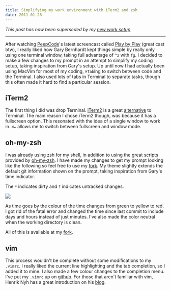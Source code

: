 ```yaml
---
title: Simplifying my work environment with iTerm2 and zsh
date: 2011-01-28
---
```


_*This post has now been superseded by my [new work setup](/blog/archive/prezto-tmux-tmuxinator-vim)*_

---

After watching [PeepCode](http://www.peepcode.com)'s latest screencast called [Play by Play](http://peepcode.com/products/play-by-play-bernhardt) (great cast btw), I really liked how Gary Bernhardt kept things simple by really only using one terminal window, taking full advantage of `^z` with `fg`. I decided to make a few changes to my prompt in an attempt to simplify my coding setup, taking inspiration from Gary's setup. Up until now I had actually been using MacVim for most of my coding, `⌘Tab`ing to switch between code and the Terminal. I also used lots of tabs in Terminal to separate tasks, though this often made it hard to find a particular session.

## iTerm2

The first thing I did was drop Terminal. [iTerm2](http://code.google.com/p/iterm2/) is a great [alternative](http://sites.google.com/site/iterm2home/iterm2-vs-terminal-app) to Terminal. The main reason I chose iTerm2 though, was because it has a fullscreen option. This resonated with the idea of a single window to work in. `⌘↵` allows me to switch between fullscreen and window mode.

## oh-my-zsh

I was already using zsh for my shell, in addition to using the great scripts provided by [oh-my-zsh](https://github.com/robbyrussell/oh-my-zsh). I have made my changes to get my prompt looking like the following so feel free to use my [fork](https://github.com/Soliah/oh-my-zsh). My theme slightly extends the default git information shown on the prompt, taking inspiration from Gary's time indicator.

The `*` indicates dirty and `?` indicates untracked changes.

<img class="img-responsive" src="http://f.cl.ly/items/410l461G1e0g3F3X3q3E/Image%202013.09.02%208%3A53%3A08%20PM.png" />

As time goes by the colour of the time changes from green to yellow to red. I got rid of the fatal error and changed the time since last commit to include days and hours instead of just minutes. I've also made the color neutral when the working directory is clean.

All of this is available at my [fork](https://github.com/Soliah/oh-my-zsh).

## vim

This process wouldn't be complete without some modifications to my `.vimrc`. I really liked the current line highlighting and the tab completion, so I added it to mine. I also made a few colour changes to the completion menu. I've put my `.vimrc` up on [github](https://github.com/Soliah/dotfiles). For those that aren't familiar with vim, Henrik Nyh has a great introduction on his [blog](http://henrik.nyh.se/2011/01/textmate-to-vim-with-training-wheels).
